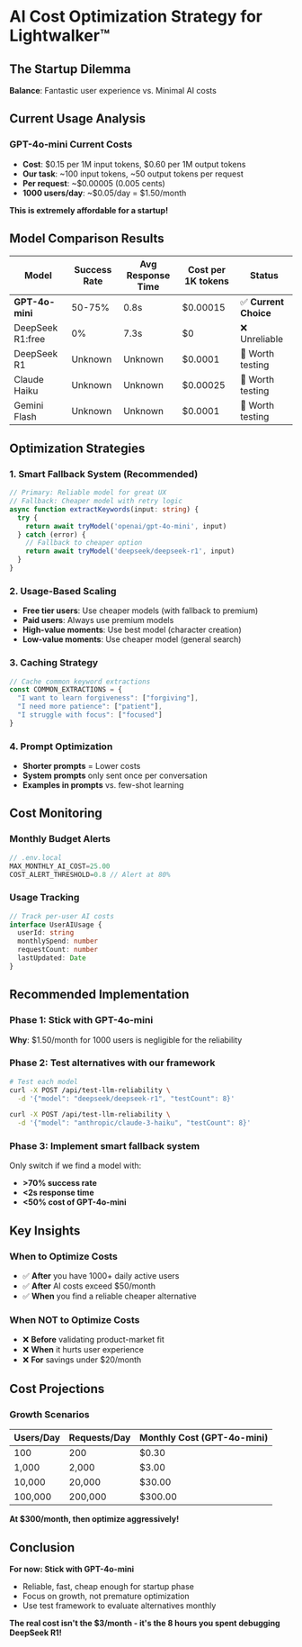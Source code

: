# AI Cost Optimization Strategy for Lightwalker™

## The Startup Dilemma
**Balance**: Fantastic user experience vs. Minimal AI costs

## Current Usage Analysis

### GPT-4o-mini Current Costs
- **Cost**: $0.15 per 1M input tokens, $0.60 per 1M output tokens
- **Our task**: ~100 input tokens, ~50 output tokens per request
- **Per request**: ~$0.00005 (0.005 cents)
- **1000 users/day**: ~$0.05/day = $1.50/month

**This is extremely affordable for a startup!**

## Model Comparison Results

| Model | Success Rate | Avg Response Time | Cost per 1K tokens | Status |
|-------|-------------|------------------|-------------------|---------|
| **GPT-4o-mini** | 50-75% | 0.8s | $0.00015 | ✅ **Current Choice** |
| DeepSeek R1:free | 0% | 7.3s | $0 | ❌ Unreliable |
| DeepSeek R1 | Unknown | Unknown | $0.0001 | 🤔 Worth testing |
| Claude Haiku | Unknown | Unknown | $0.00025 | 🤔 Worth testing |
| Gemini Flash | Unknown | Unknown | $0.0001 | 🤔 Worth testing |

## Optimization Strategies

### 1. **Smart Fallback System** (Recommended)
```typescript
// Primary: Reliable model for great UX
// Fallback: Cheaper model with retry logic
async function extractKeywords(input: string) {
  try {
    return await tryModel('openai/gpt-4o-mini', input)
  } catch (error) {
    // Fallback to cheaper option
    return await tryModel('deepseek/deepseek-r1', input)
  }
}
```

### 2. **Usage-Based Scaling**
- **Free tier users**: Use cheaper models (with fallback to premium)
- **Paid users**: Always use premium models
- **High-value moments**: Use best model (character creation)
- **Low-value moments**: Use cheaper model (general search)

### 3. **Caching Strategy**
```typescript
// Cache common keyword extractions
const COMMON_EXTRACTIONS = {
  "I want to learn forgiveness": ["forgiving"],
  "I need more patience": ["patient"],
  "I struggle with focus": ["focused"]
}
```

### 4. **Prompt Optimization**
- **Shorter prompts** = Lower costs
- **System prompts** only sent once per conversation
- **Examples in prompts** vs. few-shot learning

## Cost Monitoring

### Monthly Budget Alerts
```typescript
// .env.local
MAX_MONTHLY_AI_COST=25.00
COST_ALERT_THRESHOLD=0.8 // Alert at 80%
```

### Usage Tracking
```typescript
// Track per-user AI costs
interface UserAIUsage {
  userId: string
  monthlySpend: number
  requestCount: number
  lastUpdated: Date
}
```

## Recommended Implementation

### Phase 1: Stick with GPT-4o-mini
**Why**: $1.50/month for 1000 users is negligible for the reliability

### Phase 2: Test alternatives with our framework
```bash
# Test each model
curl -X POST /api/test-llm-reliability \
  -d '{"model": "deepseek/deepseek-r1", "testCount": 8}'

curl -X POST /api/test-llm-reliability \
  -d '{"model": "anthropic/claude-3-haiku", "testCount": 8}'
```

### Phase 3: Implement smart fallback system
Only switch if we find a model with:
- **>70% success rate**
- **<2s response time**  
- **<50% cost of GPT-4o-mini**

## Key Insights

### When to Optimize Costs
- ✅ **After** you have 1000+ daily active users
- ✅ **After** AI costs exceed $50/month
- ✅ **When** you find a reliable cheaper alternative

### When NOT to Optimize Costs  
- ❌ **Before** validating product-market fit
- ❌ **When** it hurts user experience
- ❌ **For** savings under $20/month

## Cost Projections

### Growth Scenarios
| Users/Day | Requests/Day | Monthly Cost (GPT-4o-mini) |
|-----------|--------------|---------------------------|
| 100 | 200 | $0.30 |
| 1,000 | 2,000 | $3.00 |
| 10,000 | 20,000 | $30.00 |
| 100,000 | 200,000 | $300.00 |

**At $300/month, then optimize aggressively!**

## Conclusion

**For now: Stick with GPT-4o-mini**
- Reliable, fast, cheap enough for startup phase
- Focus on growth, not premature optimization
- Use test framework to evaluate alternatives monthly

**The real cost isn't the $3/month - it's the 8 hours you spent debugging DeepSeek R1!**